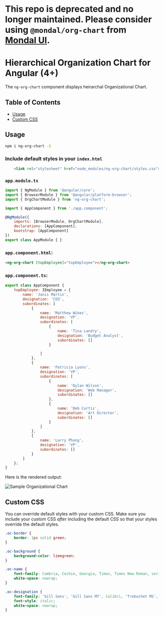 
# This repo is deprecated and no longer maintained. Please consider using `@mondal/org-chart` from [Mondal UI](https://github.com/ashishmondal/mondal-ui).

# Hierarchical Organization Chart for Angular (4+)

The `ng-org-chart` component displays heirarchal Organizational Chart.

## Table of Contents

 * [Usage](#usage)
 * [Custom CSS](#custom-css)

## Usage
```bash
npm i ng-org-chart -S
```

### Include default styles in your `index.html`
```html
	<link rel="stylesheet" href="node_modules/ng-org-chart/styles.css">
```

### `app.module.ts`
```js
import { NgModule } from '@angular/core';
import { BrowserModule } from '@angular/platform-browser';
import { OrgChartModule } from 'ng-org-chart';

import { AppComponent } from './app.component';

@NgModule({
    imports: [BrowserModule, OrgChartModule],
    declarations: [AppComponent],
    bootstrap: [AppComponent]
})
export class AppModule { }
```

### `app.component.html`:
```html
<ng-org-chart [topEmployee]="topEmployee"></ng-org-chart>
```

### `app.component.ts`:
```js
export class AppComponent {
    topEmployee: IEmployee = {
        name: 'Janis Martin',
        designation: 'CEO',
        subordinates: [
            {
                name: 'Matthew Wikes',
                designation: 'VP',
                subordinates: [
                    {
                        name: 'Tina Landry',
                        designation: 'Budget Analyst',
                        subordinates: []
                    }

                ]
            },
            {
                name: 'Patricia Lyons',
                designation: 'VP',
                subordinates: [
                    {
                        name: 'Dylan Wilson',
                        designation: 'Web Manager',
                        subordinates: []
                    },
                    {
                        name: 'Deb Curtis',
                        designation: 'Art Director',
                        subordinates: []
                    }
                ]
            },
            {
                name: 'Larry Phung',
                designation: 'VP',
                subordinates: []
            }
        ]
    };
}
```

Here is the rendered output:

![Sample Organizational Chart](https://raw.githubusercontent.com/nulldev07/org-chart/master/sample-org-chart.png)

## Custom CSS
You can override default styles with your custom CSS. Make sure you include your custom CSS *after* including the default CSS so that your styles override the default styles.
```css
.oc-border {
	border: 1px solid green;
}

.oc-background {
	background-color: limegreen;
}

.oc-name {
	font-family: Cambria, Cochin, Georgia, Times, Times New Roman, serif;
	white-space: nowrap;
}

.oc-designation {
	font-family: 'Gill Sans', 'Gill Sans MT', Calibri, 'Trebuchet MS', sans-serif;
	font-style: italic;
	white-space: nowrap;
}
```
